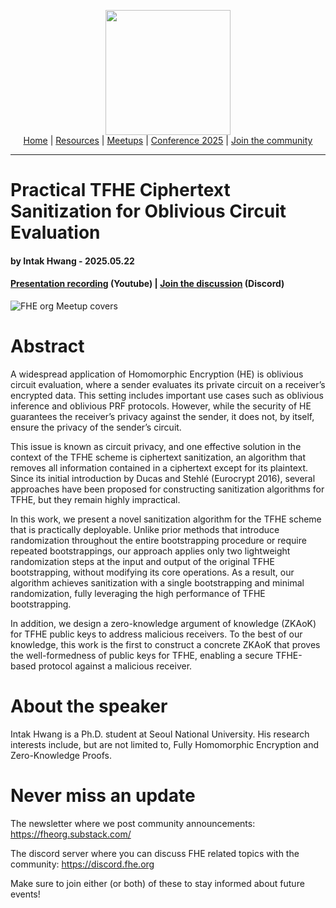 <!-- Main header navigation -->
<p align="center">
  <img width="200" src="https://user-images.githubusercontent.com/5758427/180978488-db825482-5a58-4c7c-9589-c494a6f0be04.png"><br/>
  <a href="https://fhe-org.github.io">Home</a> | <a href="https://fhe-org.github.io/resources">Resources</a> | <a href="https://fhe-org.github.io/meetups/">Meetups</a> | <a href="https://fhe-org.github.io/conferences/conference-2025/">Conference 2025</a> | <a href="https://fhe-org.github.io/community">Join the community</a>
</p>
<hr/>
<!-- /Main header navigation -->

#  Practical TFHE Ciphertext Sanitization for Oblivious Circuit Evaluation
#### by Intak Hwang - 2025.05.22
#### <a href="https://www.youtube.com/watch?v=UfPE8P_Zh78&list=PLnbmMskCVh1chnSM8Jjy6Nk3IH6fpn7MM&index=1">Presentation recording</a> (Youtube) | <a href="https://discord.fhe.org">Join the discussion</a> (Discord)

![FHE org Meetup covers](https://github.com/user-attachments/assets/c95a6e9a-56f4-4d79-a969-7bd606fe16c5)

# Abstract

A widespread application of Homomorphic Encryption (HE) is oblivious circuit evaluation, where a sender evaluates its private circuit on a receiver’s encrypted data. This setting includes important use cases such as oblivious inference and oblivious PRF protocols. However, while the security of HE guarantees the receiver’s privacy against the sender, it does not, by itself, ensure the privacy of the sender’s circuit.

This issue is known as circuit privacy, and one effective solution in the context of the TFHE scheme is ciphertext sanitization, an algorithm that removes all information contained in a ciphertext except for its plaintext. Since its initial introduction by Ducas and Stehlé (Eurocrypt 2016), several approaches have been proposed for constructing sanitization algorithms for TFHE, but they remain highly impractical.

In this work, we present a novel sanitization algorithm for the TFHE scheme that is practically deployable. Unlike prior methods that introduce randomization throughout the entire bootstrapping procedure or require repeated bootstrappings, our approach applies only two lightweight randomization steps at the input and output of the original TFHE bootstrapping, without modifying its core operations. As a result, our algorithm achieves sanitization with a single bootstrapping and minimal randomization, fully leveraging the high performance of TFHE bootstrapping.

In addition, we design a zero-knowledge argument of knowledge (ZKAoK) for TFHE public keys to address malicious receivers. To the best of our knowledge, this work is the first to construct a concrete ZKAoK that proves the well-formedness of public keys for TFHE, enabling a secure TFHE-based protocol against a malicious receiver.

# About the speaker

Intak Hwang is a Ph.D. student at Seoul National University. His research interests include, but are not limited to, Fully Homomorphic Encryption and Zero-Knowledge Proofs.

# Never miss an update

The newsletter where we post community announcements: https://fheorg.substack.com/

The discord server where you can discuss FHE related topics with the community: https://discord.fhe.org

Make sure to join either (or both) of these to stay informed about future events!
